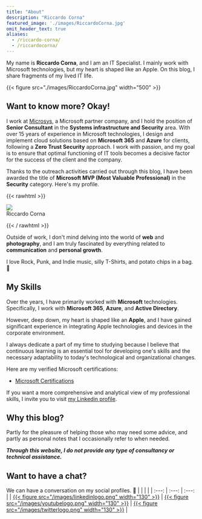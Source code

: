 ```yaml
---
title: "About"
description: "Riccardo Corna"
featured_image: './images/RiccardoCorna.jpg'
omit_header_text: true
aliases:
  - /riccardo-corna/
  - /riccardocorna/
---
```

My name is **Riccardo Corna**, and I am an IT Specialist. I mainly work with Microsoft technologies, but my heart is shaped like an Apple. On this blog, I share fragments of my lived IT life.

{{< figure src="./images/RiccardoCorna.jpg" width="500" >}}

## Want to know more? Okay!
I work at [Microsys](https://msys.it), a Microsoft partner company, and I hold the position of **Senior Consultant** in the **Systems infrastructure and Security** area. With over 15 years of experience in Microsoft technologies, I design and implement cloud solutions based on **Microsoft 365** and **Azure** for clients, following a **Zero Trust Security** approach. I work with passion, and my goal is to ensure that optimal functioning of IT tools becomes a decisive factor for the success of the client and the company.

Thanks to the outreach activities carried out through this blog, I have been awarded the title of **Microsoft MVP (Most Valuable Professional)** in the **Security** category. Here's my profile.

{{< rawhtml >}}
  <p class="b tc"><a href="https://mvp.microsoft.com/en-us/PublicProfile/5005093" target="_blank"><img src="/images/MVP_Badge_Horizontal_Preferred_Blue3005_RGB.jpg"></a><br />Riccardo Corna</p>
{{< / rawhtml >}}

Outside of work, I don't mind delving into the world of **web** and **photography**, and I am truly fascinated by everything related to **communication** and **personal growth**.

I love Rock, Punk, and Indie music, silly T-Shirts, and potato chips in a bag. 🤤

## My Skills
Over the years, I have primarily worked with **Microsoft** technologies. Specifically, I work with **Microsoft 365**, **Azure**, and **Active Directory**.

However, deep down, my heart is shaped like an **Apple**, and I have gained significant experience in integrating Apple technologies and devices in the corporate environment.

I always dedicate a part of my time to studying because I believe that continuous learning is an essential tool for developing one's skills and the necessary adaptability to today's technological and organizational changes.

Here are my verified Microsoft certifications:
- [Microsoft Certifications](https://www.youracclaim.com/users/riccardo-corna/badges)

If you want a more comprehensive and analytical view of my professional skills, I invite you to visit [my Linkedin profile](https://www.linkedin.com/in/riccardocorna/it).

## Why this blog?
Partly for the pleasure of helping those who may need some advice, and partly as personal notes that I occasionally refer to when needed.

***Through this website, I do not provide any type of consultancy or technical assistance.***

## Want to have a chat?
We can have a conversation on my social profiles. 🙂
|                                                                                                       |                                                                                                    |                                                                                                  |
| :---:                                                                                                 | :---:                                                                                              | :---:                                                                                            |
| [{{< figure src="/images/linkedinlogo.png" width="130" >}}](https://linkedin.com/in/riccardocorna/en) | [{{< figure src="/images/youtubelogo.png" width="130" >}}](https://youtube.com/@ITSpecialistCloud) | [{{< figure src="/images/twitterlogo.png" width="130" >}}](https://twitter.com/riccardocorna) |

